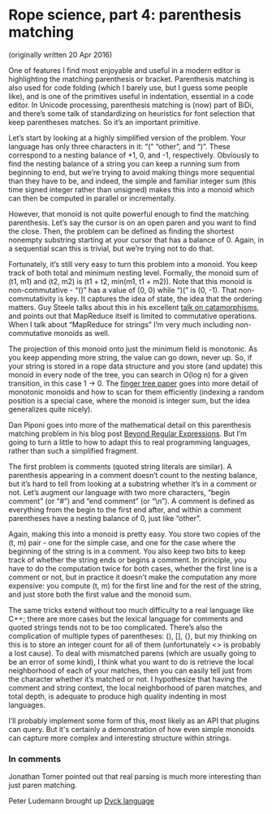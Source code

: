 # Rope science, part 4: parenthesis matching

(originally written 20 Apr 2016)

One of features I find most enjoyable and useful in a modern editor is highlighting the matching parenthesis or bracket. Parenthesis matching is also used for code folding (which I barely use, but I guess some people like), and is one of the primitives useful in indentation, essential in a code editor. In Unicode processing, parenthesis matching is (now) part of BiDi, and there’s some talk of standardizing on heuristics for font selection that keep parentheses matches. So it’s an important primitive.

Let’s start by looking at a highly simplified version of the problem. Your language has only three characters in it: “(” “other”, and “)”. These correspond to a nesting balance of +1, 0, and -1, respectively. Obviously to find the nesting balance of a string you can keep a running sum from beginning to end, but we’re trying to avoid making things more sequential than they have to be, and indeed, the simple and familiar integer sum (this time signed integer rather than unsigned) makes this into a monoid which can then be computed in parallel or incrementally.

However, that monoid is not quite powerful enough to find the matching parenthesis. Let’s say the cursor is on an open paren and you want to find the close. Then, the problem can be defined as finding the shortest nonempty substring starting at your cursor that has a balance of 0. Again, in a sequential scan this is trivial, but we’re trying not to do that.

Fortunately, it’s still very easy to turn this problem into a monoid. You keep track of both total and minimum nesting level. Formally, the monoid sum of (t1, m1) and (t2, m2) is (t1 + t2, min(m1, t1 + m2)). Note that this monoid is non-commutative - “()” has a value of (0, 0) while “)(” is (0, -1). That non-commutativity is key. It captures the idea of state, the idea that the ordering matters. Guy Steele talks about this in his excellent [talk on catamorphisms](https://groups.csail.mit.edu/mac/users/gjs/6.945/readings/MITApril2009Steele.pdf), and points out that MapReduce itself is limited to commutative operations. When I talk about “MapReduce for strings” I’m very much including non-commutative monoids as well.

The projection of this monoid onto just the minimum field is monotonic. As you keep appending more string, the value can go down, never up. So, if your string is stored in a rope data structure and you store (and update) this monoid in every node of the tree, you can search in O(log n) for a given transition, in this case 1 -> 0. The [finger tree paper](http://www.staff.city.ac.uk/~ross/papers/FingerTree.html) goes into more detail of monotonic monoids and how to scan for them efficiently (indexing a random position is a special case, where the monoid is integer sum, but the idea generalizes quite nicely).

Dan Piponi goes into more of the mathematical detail on this parenthesis matching problem in his blog post [Beyond Regular Expressions](http://blog.sigfpe.com/2009/01/beyond-regular-expressions-more.html). But I’m going to turn a little to how to adapt this to real programming languages, rather than such a simplified fragment.

The first problem is comments (quoted string literals are similar). A parenthesis appearing in a comment doesn’t count to the nesting balance, but it’s hard to tell from looking at a substring whether it’s in a comment or not. Let’s augment our language with two more characters, “begin comment” (or “#”) and “end comment” (or “\n”). A comment is defined as everything from the begin to the first end after, and within a comment parentheses have a nesting balance of 0, just like “other”.

Again, making this into a monoid is pretty easy. You store two copies of the (t, m) pair - one for the simple case, and one for the case where the beginning of the string is in a comment. You also keep two bits to keep track of whether the string ends or begins a comment. In principle, you have to do the computation twice for both cases, whether the first line is a comment or not, but in practice it doesn’t make the computation any more expensive: you compute (t, m) for the first line and for the rest of the string, and just store both the first value and the monoid sum.

The same tricks extend without too much difficulty to a real language like C++; there are more cases but the lexical language for comments and quoted strings tends not to be too complicated. There’s also the complication of multiple types of parentheses: (), [], {}, but my thinking on this is to store an integer count for all of them (unfortunately <> is probably a lost cause). To deal with mismatched parens (which are usually going to be an error of some kind), I think what you want to do is retrieve the local neighborhood of each of your matches, then you can easily tell just from the character whether it’s matched or not. I hypothesize that having the comment and string context, the local neighborhood of paren matches, and total depth, is adequate to produce high quality indenting in most languages.

I’ll probably implement some form of this, most likely as an API that plugins can query. But it's certainly a demonstration of how even simple monoids can capture more complex and interesting structure within strings.﻿

### In comments

Jonathan Tomer pointed out that real parsing is much more interesting than just paren
matching.

Peter Ludemann brought up [Dyck language](https://en.wikipedia.org/wiki/Dyck_language)
